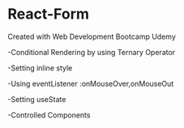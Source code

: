 # React-Form

Created with Web Development Bootcamp Udemy

-Conditional Rendering by using Ternary Operator

-Setting inline style

-Using eventListener :onMouseOver,onMouseOut

-Setting useState

-Controlled Components
